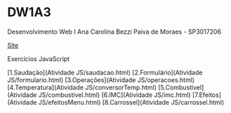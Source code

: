 # DW1A3
Desenvolvimento Web I
Ana Carolina Bezzi Paiva de Moraes - SP3017206

[Site](Site/index.html)

Exercícios JavaScript

[1.Saudação](Atividade JS/saudacao.html)
[2.Formulário](Atividade JS/formulario.html)
[3.Operações](Atividade JS/operacoes.html)
[4.Temperatura](Atividade JS/conversorTemp.html)
[5.Combustível](Atividade JS/combustivel.html)
[6.IMC](Atividade JS/imc.html)
[7.Efeitos](Atividade JS/efeitosMenu.html)
[8.Carrossel](Atividade JS/carrossel.html)

